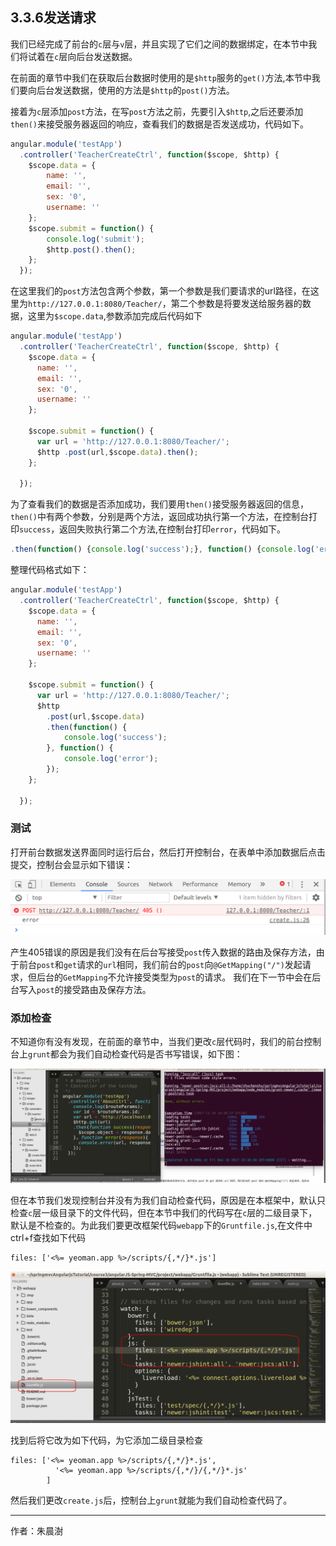 
## 3.3.6发送请求

我们已经完成了前台的`c`层与`v`层，并且实现了它们之间的数据绑定，在本节中我们将试着在`c`层向后台发送数据。

在前面的章节中我们在获取后台数据时使用的是`$http`服务的`get()`方法,本节中我们要向后台发送数据，使用的方法是`$http`的`post()`方法。

接着为`c`层添加`post`方法，在写`post`方法之前，先要引入`$http`,之后还要添加`then()`来接受服务器返回的响应，查看我们的数据是否发送成功，代码如下。

```javascript
angular.module('testApp')
  .controller('TeacherCreateCtrl', function($scope, $http) {
  	$scope.data = {
  		name: '',
  		email: '',
  		sex: '0',
  		username: ''
  	};
    $scope.submit = function() {
    	console.log('submit');
        $http.post().then();
    };
  });
```

在这里我们的`post`方法包含两个参数，第一个参数是我们要请求的url路径，在这里为`http://127.0.0.1:8080/Teacher/`，第二个参数是将要发送给服务器的数据，这里为`$scope.data`,参数添加完成后代码如下

```javascript
angular.module('testApp')
  .controller('TeacherCreateCtrl', function($scope, $http) {
    $scope.data = {
      name: '',
      email: '',
      sex: '0',
      username: ''
    };

    $scope.submit = function() {
      var url = 'http://127.0.0.1:8080/Teacher/';
      $http .post(url,$scope.data).then();
    };

  });
```

为了查看我们的数据是否添加成功，我们要用`then()`接受服务器返回的信息，`then()`中有两个参数，分别是两个方法，返回成功执行第一个方法，在控制台打印`success`，返回失败执行第二个方法,在控制台打印`error`，代码如下。

```javascript
.then(function() {console.log('success');}, function() {console.log('error');});
```

整理代码格式如下：

```javascript
angular.module('testApp')
  .controller('TeacherCreateCtrl', function($scope, $http) {
    $scope.data = {
      name: '',
      email: '',
      sex: '0',
      username: ''
    };

    $scope.submit = function() {
      var url = 'http://127.0.0.1:8080/Teacher/';
      $http
        .post(url,$scope.data)
        .then(function() {
        	console.log('success');
        }, function() {
        	console.log('error');
        });
    };

  });
```

### 测试

打开前台数据发送界面同时运行后台，然后打开控制台，在表单中添加数据后点击提交，控制台会显示如下错误：

![](image/2017-11-10-17-16-24.png) 

产生405错误的原因是我们没有在后台写接受`post`传入数据的路由及保存方法，由于前台`post`和`get`请求的`url`相同，我们前台的`post`向`@GetMapping("/")`发起请求，但后台的`GetMapping`不允许接受类型为`post`的请求。
我们在下一节中会在后台写入`post`的接受路由及保存方法。

### 添加检查

不知道你有没有发现，在前面的章节中，当我们更改`c`层代码时，我们的前台控制台上`grunt`都会为我们自动检查代码是否书写错误，如下图：

![](image/Peek-2017-11-10-19-33.gif) 

但在本节我们发现控制台并没有为我们自动检查代码，原因是在本框架中，默认只检查`c`层一级目录下的文件代码，但在本节中我们的代码写在`c`层的二级目录下，默认是不检查的。为此我们要更改框架代码`webapp`下的`Gruntfile.js`,在文件中ctrl+f查找如下代码

```
files: ['<%= yeoman.app %>/scripts/{,*/}*.js']
```

![](image/2017-11-10-20-59-16.png) 

找到后将它改为如下代码，为它添加二级目录检查
```
files: ['<%= yeoman.app %>/scripts/{,*/}*.js',
          '<%= yeoman.app %>/scripts/{,*/}/{,*/}*.js'
        ]
```

然后我们更改`create.js`后，控制台上`grunt`就能为我们自动检查代码了。

---

作者：朱晨澍